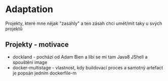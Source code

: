 # Adaptation
Projekty, které mne nějak "zasáhly" a ten zásah chci umět/mít taky u svých projektů

## Projekty - motivace

* dockland - pochází od Adam Bien a líbí se mi tam Java8 JShell a spouštění image
* docker-multistage - vlastnost, kdy buildovací proces a samotný artefact je popsán jedním dockerfile-m